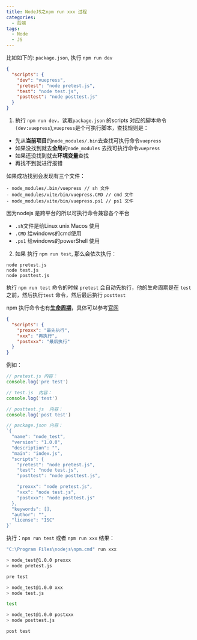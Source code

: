 ```yaml
---
title: NodeJS之npm run xxx 过程
categories:
  - 后端
tags:
  - Node
  - JS
---
```


比如如下的: `package.json`, 执行 `npm run dev`

```json
{
  "scripts": {
    "dev": "vuepress",
    "pretest": "node pretest.js",
    "test": "node test.js",
    "posttest": "node posttest.js"
  }
}
```

1. 执行 `npm run dev`，读取`package.json` 的scripts 对应的脚本命令`(dev:vuepress`),`vuepress`是个可执行脚本，查找规则是：

+ 先从**当前项目**的`node_modules/.bin`去查找可执行命令`vuepress`
+ 如果没找到就去**全局**的`node_modules` 去找可执行命令`vuepress`
+ 如果还没找到就去**环境变量**查找
+ 再找不到就进行报错

如果成功找到会发现有三个文件：

```
- node_modules/.bin/vuepress // sh 文件
- node_modules/vite/bin/vuepress.CMD // cmd 文件
- node_modules/vite/bin/vuepress.ps1 // ps1 文件
```

因为nodejs 是跨平台的所以可执行命令兼容各个平台

+ `.sh`文件是给Linux unix Macos 使用
+ `.CMD` 给windows的cmd使用
+ `.ps1` 给windows的powerShell 使用

2. 如果 执行 `npm run test`, 那么会依次执行：

```
node pretest.js
node test.js
node posttest.js
```

执行 `npm run test` 命令的时候 `pretest` 会自动先执行，他的生命周期是在 `test`之前，然后执行`test`
命令，然后最后执行 `posttest`

npm 执行命令也有[**生命周期**](https://docs.npmjs.com/cli/v10/using-npm/scripts#life-cycle-scripts)，具体可以参考[官网](https://docs.npmjs.com/cli/v10/using-npm/scripts)

```json
{
  "scripts": {
    "prexxx": "最先执行",
    "xxx": "再执行",
    "postxxx": "最后执行"
  }
}
```

例如：
```js
// pretest.js 内容：
console.log('pre test')

// test.js  内容：
console.log('test')

// posttest.js  内容：
console.log('post test')

// package.json 内容：
`{
  "name": "node_test",
  "version": "1.0.0",
  "description": "",
  "main": "index.js",
  "scripts": {
    "pretest": "node pretest.js",
    "test": "node test.js",
    "posttest": "node posttest.js",

    "prexxx": "node pretest.js",
    "xxx": "node test.js",
    "postxxx": "node posttest.js"
  },
  "keywords": [],
  "author": "",
  "license": "ISC"
}`

```

执行：`npm run test` 或者 `npm run xxx` 结果：
```bash
"C:\Program Files\nodejs\npm.cmd" run xxx

> node_test@1.0.0 prexxx
> node pretest.js

pre test

> node_test@1.0.0 xxx
> node test.js

test

> node_test@1.0.0 postxxx
> node posttest.js

post test

```
